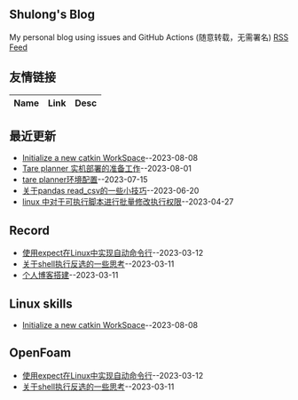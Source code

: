## Shulong's Blog
My personal blog using issues and GitHub Actions (随意转载，无需署名)
[RSS Feed](https://raw.githubusercontent.com/shu1ong/gitblog/master/feed.xml)
## 友情链接
| Name | Link | Desc | 
 | ---- | ---- | ---- |
## 最近更新
- [Initialize a new catkin WorkSpace](https://github.com/shu1ong/gitblog/issues/18)--2023-08-08
- [Tare planner 实机部署的准备工作](https://github.com/shu1ong/gitblog/issues/17)--2023-08-01
- [tare planner环境配置](https://github.com/shu1ong/gitblog/issues/16)--2023-07-15
- [关于pandas read_csv的一些小技巧](https://github.com/shu1ong/gitblog/issues/15)--2023-06-20
- [linux 中对于可执行脚本进行批量修改执行权限](https://github.com/shu1ong/gitblog/issues/14)--2023-04-27
## Record
- [使用expect在Linux中实现自动命令行](https://github.com/shu1ong/gitblog/issues/5)--2023-03-12
- [关于shell执行反选的一些思考](https://github.com/shu1ong/gitblog/issues/4)--2023-03-11
- [个人博客搭建](https://github.com/shu1ong/gitblog/issues/3)--2023-03-11
## Linux skills
- [Initialize a new catkin WorkSpace](https://github.com/shu1ong/gitblog/issues/18)--2023-08-08
## OpenFoam
- [使用expect在Linux中实现自动命令行](https://github.com/shu1ong/gitblog/issues/5)--2023-03-12
- [关于shell执行反选的一些思考](https://github.com/shu1ong/gitblog/issues/4)--2023-03-11
